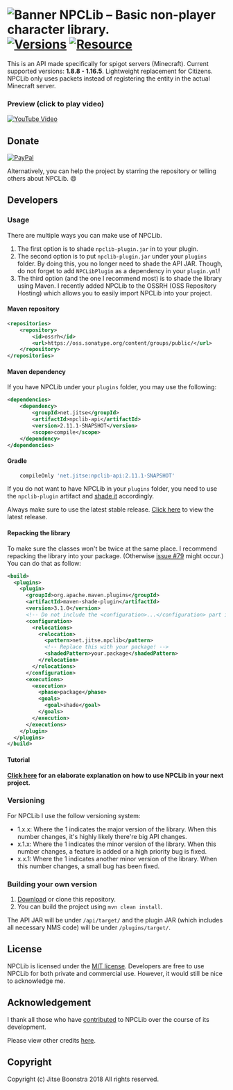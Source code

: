 ![Banner](https://i.imgur.com/WL6QeUA.png)
NPCLib – Basic non-player character library.<br>
[![Versions](https://img.shields.io/badge/MC-1.8.8%20--%201.16.5-blue.svg)](https://github.com/JitseB/NPCLib/releases)
[![Resource](https://img.shields.io/badge/SpigotMC-Resource-orange.svg)](https://www.spigotmc.org/resources/npclib.55884/)
=

This is an API made specifically for spigot servers (Minecraft). Current supported versions: **1.8.8 - 1.16.5**. Lightweight replacement for Citizens. NPCLib only uses packets instead of registering the entity in the actual Minecraft server.

### Preview (click to play video)
[![YouTube Video](http://img.youtube.com/vi/LqwdqIxPIvE/0.jpg)](http://www.youtube.com/watch?v=LqwdqIxPIvE "NPCLib – Basic non-player character library (Minecraft).")

## Donate

[![PayPal](https://cdn.rawgit.com/twolfson/paypal-github-button/1.0.0/dist/button.svg)](https://paypal.me/jitseboonstra)

Alternatively, you can help the project by starring the repository or telling others about NPCLib. :smile:

## Developers

### Usage

There are multiple ways you can make use of NPCLib.

1. The first option is to shade `npclib-plugin.jar` in to your plugin.
2. The second option is to put `npclib-plugin.jar` under your `plugins` folder. By doing this, you no longer need to shade the API JAR. Though, do not forget to add `NPCLibPlugin` as a dependency in your `plugin.yml`!
3. The third option (and the one I recommend most) is to shade the library using Maven. I recently added NPCLib to the OSSRH (OSS Repository Hosting) which allows you to easily import NPCLib into your project.

#### Maven repository
```xml
<repositories>
    <repository>
        <id>ossrh</id>
        <url>https://oss.sonatype.org/content/groups/public/</url>
    </repository>
</repositories>
```

#### Maven dependency

If you have NPCLib under your `plugins` folder, you may use the following:
```xml
<dependencies>
    <dependency>
        <groupId>net.jitse</groupId>
        <artifactId>npclib-api</artifactId>
        <version>2.11.1-SNAPSHOT</version>
        <scope>compile</scope>
    </dependency>
</dependencies>
```

#### Gradle
```gradle
    compileOnly 'net.jitse:npclib-api:2.11.1-SNAPSHOT'
 ```


If you do not want to have NPCLib in your `plugins` folder, you need to use the `npclib-plugin` artifact and [shade it](https://maven.apache.org/plugins/maven-shade-plugin/) accordingly.

Always make sure to use the latest stable release. [Click here](https://github.com/JitseB/NPCLib/releases/latest) to view the latest release.

#### Repacking the library
To make sure the classes won't be twice at the same place. I recommend repacking the library into your package. (Otherwise [issue #79](https://github.com/MinecraftLibraries/NPCLib/issues/79) might occur.) You can do that as follow:
```xml
<build>
  <plugins>
    <plugin>
      <groupId>org.apache.maven.plugins</groupId>
      <artifactId>maven-shade-plugin</artifactId>
      <version>3.1.0</version>
      <!-- Do not include the <configuration>...</configuration> part if you are using Sponge! -->
      <configuration>
        <relocations>
          <relocation>
            <pattern>net.jitse.npclib</pattern>
            <!-- Replace this with your package! -->
            <shadedPattern>your.package</shadedPattern>
          </relocation>
        </relocations>
      </configuration>
      <executions>
        <execution>
          <phase>package</phase>
          <goals>
            <goal>shade</goal>
          </goals>
        </execution>
      </executions>
    </plugin>
  </plugins>
</build>
```
#### Tutorial
**[Click here](https://github.com/JitseB/NPCLib/blob/master/DOCUMENTATION.md) for an elaborate explanation on how to use NPCLib in your next project.**

### Versioning
For NPCLib I use the follow versioning system:
* 1.x.x: Where the 1 indicates the major version of the library. When this number changes, it's highly likely there're big API changes.
* x.1.x: Where the 1 indicates the minor version of the library. When this number changes, a feature is added or a high priority bug is fixed.
* x.x.1: Where the 1 indicates another minor version of the library. When this number changes, a small bug has been fixed.

### Building your own version

1. [Download](https://github.com/JitseB/NPCLib/archive/master.zip) or clone this repository.
2. You can build the project using `mvn clean install`.

The API JAR will be under `/api/target/` and the plugin JAR (which includes all necessary NMS code) will be under `/plugins/target/`.

## License

NPCLib is licensed under the [MIT license](https://github.com/JitseB/NPCLib/blob/master/LICENSE.md).
Developers are free to use NPCLib for both private and commercial use. However, it would still be nice to acknowledge me.

## Acknowledgement

I thank all those who have [contributed](https://github.com/JitseB/NPCLib/graphs/contributors) to NPCLib over the course of its development.

Please view other credits [here](https://github.com/JitseB/NPCLib/blob/master/CREDITS.md).

## Copyright

Copyright (c) Jitse Boonstra 2018 All rights reserved.
